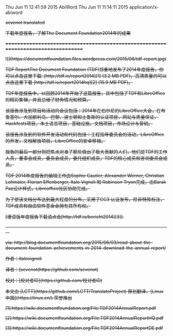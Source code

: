 <?xml version="1.0" encoding="UTF-8"?>
<!DOCTYPE abiword PUBLIC "-//ABISOURCE//DTD AWML 1.0 Strict//EN" "http://www.abisource.com/awml.dtd">
<abiword template="false" xmlns:ct="http://www.abisource.com/changetracking.dtd" xmlns:fo="http://www.w3.org/1999/XSL/Format" xmlns:math="http://www.w3.org/1998/Math/MathML" xid-max="54" xmlns:dc="http://purl.org/dc/elements/1.1/" fileformat="1.1" xmlns:svg="http://www.w3.org/2000/svg" xmlns:awml="http://www.abisource.com/awml.dtd" xmlns="http://www.abisource.com/awml.dtd" xmlns:xlink="http://www.w3.org/1999/xlink" version="3.0.0" xml:space="preserve" props="dom-dir:ltr; document-footnote-restart-section:0; document-endnote-type:numeric; document-endnote-place-enddoc:1; document-endnote-initial:1; lang:en-US; document-endnote-restart-section:0; document-footnote-restart-page:0; document-footnote-type:numeric; document-footnote-initial:1; document-endnote-place-endsection:0">
<!-- ======================================================================== -->
<!-- This file is an AbiWord document.                                        -->
<!-- AbiWord is a free, Open Source word processor.                           -->
<!-- More information about AbiWord is available at http://www.abisource.com/ -->
<!-- You should not edit this file by hand.                                   -->
<!-- ======================================================================== -->

<metadata>
<m key="abiword.date_last_changed">Thu Jun 11 12:41:59 2015
</m>
<m key="abiword.generator">AbiWord</m>
<m key="dc.date">Thu Jun 11 11:14:11 2015
</m>
<m key="dc.format">application/x-abiword</m>
</metadata>
<rdf>
</rdf>
<history version="6" edit-time="5709" last-saved="1433997719" uid="896c8c64-0fe6-11e5-9874-e6176e963352">
<version id="2" started="1433992451" uid="5c0eb740-0fe8-11e5-9874-e6176e963352" auto="0" top-xid="38"/>
<version id="6" started="1433997321" uid="325a0056-0ff4-11e5-8d60-d0e4c4361e9a" auto="0" top-xid="54"/>
</history>
<styles>
<s type="P" name="Normal" followedby="Current Settings" props="font-family:Times New Roman; margin-top:0pt; color:000000; margin-left:0pt; text-position:normal; widows:2; font-style:normal; text-indent:0in; font-variant:normal; font-weight:normal; margin-right:0pt; font-size:12pt; text-decoration:none; margin-bottom:0pt; line-height:1.0; bgcolor:transparent; text-align:left; font-stretch:normal"/>
</styles>
<pagesize pagetype="A4" orientation="portrait" width="210.000000" height="297.000000" units="mm" page-scale="1.000000"/>
<section xid="2">
<p style="Normal" xid="3" props="text-align:left; dom-dir:ltr">sevenot translated</p>
<p style="Normal" xid="1" props="text-align:left; dom-dir:ltr">下载年度报告，了解<c props="font-family:Times New Roman; text-decoration:none; color:000000; font-size:12pt; text-position:normal; font-weight:normal; font-style:normal; lang:en-US">The Document Foundation2014年的成果</c><c props="font-family:Times New Roman; text-decoration:none; color:000000; font-size:12pt; text-position:normal; font-weight:normal; font-style:normal; lang:en-US"></c></p>
<p style="Normal" xid="5">================================================================================</p>
<p style="Normal" xid="6" props="text-align:left; dom-dir:ltr">![](https://documentfoundation.files.wordpress.com/2015/06/tdf-report.jpg)</p>
<p style="Normal" xid="7"><c></c><c></c></p>
<p style="Normal" xid="8" props="text-align:left; dom-dir:ltr"><c></c></p>
<p style="Normal" xid="38" props="text-align:left; dom-dir:ltr"><c props="font-family:Times New Roman; text-decoration:none; color:000000; font-size:12pt; text-position:normal; font-weight:normal; font-style:normal; lang:en-US">TDF ReportThe Document Foundation (TDF)郑重地发布了2014年度报告，你可以点击这里下载: [http://tdf.io/report2014][1] (3.2 MB PDF)。高清质量的可以点击这里下载 [http://tdf.io/report2014hq][2] (15.9 MB PDF)。</c><c props="font-family:Times New Roman; text-decoration:none; color:000000; font-size:12pt; text-position:normal; font-weight:normal; font-style:normal; lang:en-US"></c></p>
<p style="Normal" xid="9"><c></c><c></c></p>
<p style="Normal" xid="39" props="text-align:left; dom-dir:ltr">TDF年度报告中，以回顾2014年开始了这篇报告，其中包括了TDF和LibreOffice的精彩集锦，并且总结了财务情况和预算。</p>
<p style="Normal" xid="11"><c></c><c></c></p>
<p style="Normal" xid="13">该报告涉及到项目和活动的会议包括：2014年在伯尔尼的LibreOffice大会，在布鲁塞尔、大加那利岛、巴黎、波士顿和土鲁斯的认证项目，网站与质量保证，Hackfests项目，本土语言项目，基础设施，文档项目，市场设计与营销。</p>
<p style="Normal" xid="48"><c></c><c></c></p>
<p style="Normal" xid="41" props="text-align:left; dom-dir:ltr"><c props="font-family:Times New Roman; text-decoration:none; color:000000; font-size:12pt; text-position:normal; font-weight:normal; font-style:normal; lang:en-US">该报告涉及到的软件开发活动和代码包括：</c><c props="font-family:Times New Roman; text-decoration:none; color:000000; font-size:12pt; text-position:normal; font-weight:normal; font-style:normal; lang:en-US"></c>工程指导委员会的活动，LibreOffice的开发，文档解放项目，LibreOffice的安卓移植。</p>
<p style="Normal" xid="46" props="text-align:left; dom-dir:ltr"><c></c><c></c></p>
<p style="Normal" xid="49" props="text-align:left; dom-dir:ltr">报告的最后一部分则把焦点对准了那些做出了极大贡献的人们，他们是TDF的工作人员，董事会成员，委员会成员，委托组织成员，TDF的核心成员和咨询委员会成员。</p>
<p style="Normal" xid="17"><c></c><c></c></p>
<p style="Normal" xid="50" props="text-align:left; dom-dir:ltr">TDF 2014年度报告的编辑工作由Sophie Gautier, Alexander Werner, Christian Lohmaier, Florian Effenberger, Italo Vignoli 和 Robinson Tryon完成，由Barak Paz设计样式，Libreoffice社区协助完成。</p>
<p style="Normal" xid="19"><c></c><c></c></p>
<p style="Normal" xid="20" props="text-align:left; dom-dir:ltr"></p>
<p style="Normal" xid="21">为了使该文档分布达到最大程度的分布，采用了CC3 认证发布，除非特殊标注，TDF成员和自由软件基金会拥有其所有权。</p>
<p style="Normal" xid="22" props="text-align:left; dom-dir:ltr">[德语版年度报告下载请点击[http://tdf.io/bericht2014][3]].</p>
<p style="Normal" xid="23"><c></c><c></c></p>
<p style="Normal" xid="24">--------------------------------------------------------------------------------</p>
<p style="Normal" xid="25"><c></c><c></c></p>
<p style="Normal" xid="26" props="text-align:left; dom-dir:ltr">via: http://blog.documentfoundation.org/2015/06/03/read-about-the-document-foundation-achievements-in-2014-download-the-annual-report/</p>
<p style="Normal" xid="27"><c></c><c></c></p>
<p style="Normal" xid="28" props="text-align:left; dom-dir:ltr">作者：italovignoli</p>
<p style="Normal" xid="29" props="text-align:left; dom-dir:ltr">译者：[sevenot(https://github.com/sevenot)</p>
<p style="Normal" xid="30" props="text-align:left; dom-dir:ltr">校对：[校对者ID](https://github.com/校对者ID)</p>
<p style="Normal" xid="31"><c></c><c></c></p>
<p style="Normal" xid="32" props="text-align:left; dom-dir:ltr">本文由 [LCTT](https://github.com/LCTT/TranslateProject) 原创翻译，[Linux中国](https://linux.cn/) 荣誉推出</p>
<p style="Normal" xid="33"><c></c><c></c></p>
<p style="Normal" xid="34" props="text-align:left; dom-dir:ltr">[1]:https://wiki.documentfoundation.org/File:TDF2014AnnualReport.pdf</p>
<p style="Normal" xid="35" props="text-align:left; dom-dir:ltr">[2]:https://wiki.documentfoundation.org/File:TDF2014AnnualReportHQ.pdf</p>
<p style="Normal" xid="36" props="text-align:left; dom-dir:ltr">[3]:https://wiki.documentfoundation.org/File:TDF2014AnnualReportDE.pdf</p>
</section>
</abiword>
